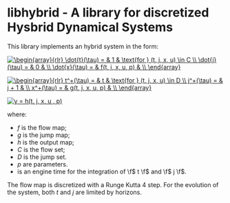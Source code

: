 # libhybrid - A library for discretized Hysbrid Dynamical Systems

This library implements an hybrid system in the form:


<a href="https://www.codecogs.com/eqnedit.php?latex=\begin{array}{rlr}&space;\dot{t}(\tau)&space;=&space;&&space;1&space;&&space;\text{for&space;}&space;(t,&space;j,&space;x,&space;u)&space;\in&space;C&space;\\&space;\dot{j}(\tau)&space;=&space;&&space;0&space;&&space;\\&space;\dot{x}(\tau)&space;=&space;&&space;f(t,&space;j,&space;x,&space;u,&space;p)&space;&&space;\\&space;\end{array}" target="_blank"><img src="https://latex.codecogs.com/gif.latex?\begin{array}{rlr}&space;\dot{t}(\tau)&space;=&space;&&space;1&space;&&space;\text{for&space;}&space;(t,&space;j,&space;x,&space;u)&space;\in&space;C&space;\\&space;\dot{j}(\tau)&space;=&space;&&space;0&space;&&space;\\&space;\dot{x}(\tau)&space;=&space;&&space;f(t,&space;j,&space;x,&space;u,&space;p)&space;&&space;\\&space;\end{array}" title="\begin{array}{rlr} \dot{t}(\tau) = & 1 & \text{for } (t, j, x, u) \in C \\ \dot{j}(\tau) = & 0 & \\ \dot{x}(\tau) = & f(t, j, x, u, p) & \\ \end{array}" /></a>

<a href="https://www.codecogs.com/eqnedit.php?latex=\begin{array}{rlr}&space;t^&plus;(\tau)&space;=&space;&&space;t&space;&&space;\text{for&space;}&space;(t,&space;j,&space;x,&space;u)&space;\in&space;D&space;\\&space;j^&plus;(\tau)&space;=&space;&&space;j&space;&plus;&space;1&space;&&space;\\&space;x^&plus;(\tau)&space;=&space;&&space;g(t,&space;j,&space;x,&space;u,&space;p)&space;&&space;\\&space;\end{array}" target="_blank"><img src="https://latex.codecogs.com/gif.latex?\begin{array}{rlr}&space;t^&plus;(\tau)&space;=&space;&&space;t&space;&&space;\text{for&space;}&space;(t,&space;j,&space;x,&space;u)&space;\in&space;D&space;\\&space;j^&plus;(\tau)&space;=&space;&&space;j&space;&plus;&space;1&space;&&space;\\&space;x^&plus;(\tau)&space;=&space;&&space;g(t,&space;j,&space;x,&space;u,&space;p)&space;&&space;\\&space;\end{array}" title="\begin{array}{rlr} t^+(\tau) = & t & \text{for } (t, j, x, u) \in D \\ j^+(\tau) = & j + 1 & \\ x^+(\tau) = & g(t, j, x, u, p) & \\ \end{array}" /></a>

<a href="https://www.codecogs.com/eqnedit.php?latex=y&space;=&space;h(t,&space;j,&space;x,&space;u&space;,&space;p)" target="_blank"><img src="https://latex.codecogs.com/gif.latex?y&space;=&space;h(t,&space;j,&space;x,&space;u&space;,&space;p)" title="y = h(t, j, x, u , p)" /></a>

where:

 * _f_ is the flow map;
 * _g_ is the jump map;
 * _h_ is the output map;
 * _C_ is the flow set;
 * _D_ is the jump set.
 * _p_ are parameters.
 * is an engine time for the integration of \f$ t \f$ and \f$ j \f$.

The flow map is discretized with a Runge Kutta 4 step. For the evolution of
the system, both _t_ and _j_ are limited by horizons.
